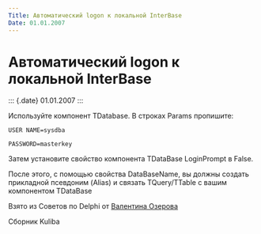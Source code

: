 ```yaml
---
Title: Автоматический logon к локальной InterBase
Date: 01.01.2007
---
```



Автоматический logon к локальной InterBase
==========================================

::: {.date}
01.01.2007
:::

Используйте компонент TDatabase. В строках Params пропишите:

    USER NAME=sysdba

    PASSWORD=masterkey

Затем установите свойство компонента TDataBase LoginPrompt в False.

После этого, с помощью свойства DataBaseName, вы должны создать
прикладной псевдоним (Alias) и связать TQuery/TTable с вашим компонентом
TDataBase

Взято из Советов по Delphi от [Валентина Озерова](mailto:webmaster@webinspector.com)

Сборник Kuliba
